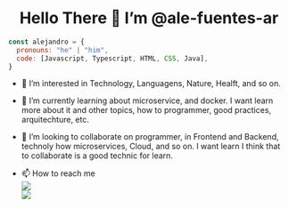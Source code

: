 <h1 align="center"> Hello There 👋  I’m @ale-fuentes-ar </h1>

```js
const alejandro = {
  pronouns: "he" | "him",
  code: [Javascript, Typescript, HTML, CSS, Java],
}
```

- 👀 I’m interested in Technology, Languagens, Nature, Healft, and so on.
- 🌱 I’m currently learning about microservice, and docker. I want learn more about it and other topics, how to programmer, good practices, arquitechture, etc.
- 💞️ I’m looking to collaborate on programmer, in Frontend and Backend, technoly how microservices, Cloud, and so on. I want learn I think that to collaborate is a good technic for learn.

- 📫 How to reach me<br/>
  [![](https://img.shields.io/badge/Me-instagram-informational?style=flat&logo=instagram&logoColor=white&color=E4405F)][ale-instagram]<br />
  [![](https://img.shields.io/badge/Me-Email-informational?style=flat&logo=MicrosoftOutlook&logoColor=white&color=0078D4)][ale-email-hotmail]


<!--- Tools and Links --->
[ale-email-hotmail]:mailto:ale.fuentes.ar@hotmail.com
[ale-instagram]:https://www.instagram.com/4le.fu/
